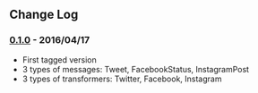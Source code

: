 ## Change Log

### [0.1.0] - 2016/04/17
- First tagged version
- 3 types of messages: Tweet, FacebookStatus, InstagramPost
- 3 types of transformers: Twitter, Facebook, Instagram

[unreleased]: https://github.com/lulco/rich-social-messages/compare/0.1.0...HEAD
[0.1.0]: https://github.com/lulco/rich-social-messages/compare/0.0.0...0.1.0
